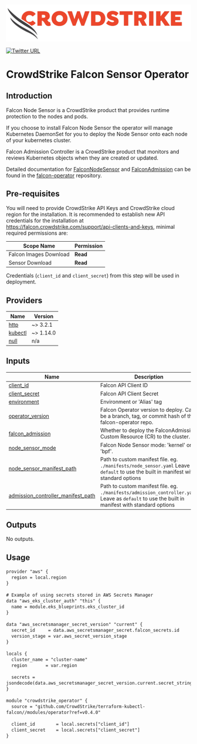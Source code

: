 <!-- BEGIN_TF_DOCS -->
![CrowdStrike FalconPy](https://raw.githubusercontent.com/CrowdStrike/falconpy/main/docs/asset/cs-logo.png)

[![Twitter URL](https://img.shields.io/twitter/url?label=Follow%20%40CrowdStrike&style=social&url=https%3A%2F%2Ftwitter.com%2FCrowdStrike)](https://twitter.com/CrowdStrike)<br/>

# CrowdStrike Falcon Sensor Operator

## Introduction

Falcon Node Sensor is a CrowdStrike product that provides runtime protection to the nodes and pods.

If you choose to install Falcon Node Sensor the operator will manage Kubernetes DaemonSet for you to deploy the Node Sensor onto each node of your kubernetes cluster. 

Falcon Admission Controller is a CrowdStrike product that monitors and reviews Kubernetes objects when they are created or updated.

Detailed documentation for [FalconNodeSensor](https://github.com/CrowdStrike/falcon-operator/tree/main/docs/resources/node) and [FalconAdmission](https://github.com/CrowdStrike/falcon-operator/blob/main/docs/resources/admission/README.md) can be found in the [falcon-operator](https://github.com/CrowdStrike/falcon-operator) repository.

## Pre-requisites

You will need to provide CrowdStrike API Keys and CrowdStrike cloud region for the installation. It is recommended to establish new API credentials for the installation at https://falcon.crowdstrike.com/support/api-clients-and-keys, minimal required permissions are:

| Scope Name                  | Permission |
|-----------------------------|------------|
| Falcon Images Download      | **Read**   |
| Sensor Download             | **Read**   |

Credentials (`client_id` and `client_secret`) from this step will be used in deployment.

## Providers

| Name | Version |
|------|---------|
| <a name="provider_http"></a> [http](#provider\_http) | ~> 3.2.1 |
| <a name="provider_kubectl"></a> [kubectl](#provider\_kubectl) | ~> 1.14.0 |
| <a name="provider_null"></a> [null](#provider\_null) | n/a |

## Inputs

| Name | Description | Type | Default | Required |
|------|-------------|------|---------|:--------:|
| <a name="input_client_id"></a> [client\_id](#input\_client\_id) | Falcon API Client ID | `string` | n/a | yes |
| <a name="input_client_secret"></a> [client\_secret](#input\_client\_secret) | Falcon API Client Secret | `string` | n/a | yes |
| <a name="input_environment"></a> [environment](#input\_environment) | Environment or 'Alias' tag | `string` | `"tf_module"` | no |
| <a name="input_operator_version"></a> [operator\_version](#input\_operator\_version) | Falcon Operator version to deploy. Can be a branch, tag, or commit hash of the falcon-operator repo. | `string` | `"v0.9.1"` | no |
| <a name="input_falcon_admission"></a> [falcon\_admission](#input\_falcon_admission) | Whether to deploy the FalconAdmission Custom Resource (CR) to the cluster. | `bool` | 'true' | no |
| <a name="input_node_sensor_mode"></a> [node\_sensor\_mode](#input\_node\_sensor\_mode) | Falcon Node Sensor mode: 'kernel' or 'bpf'. | `string` | `"bpf"` | no |
| <a name="input_node_sensor_manifest_path"></a> [node\_sensor\_manifest\_path](#input\_node\_sensor\_manifest\_path) | Path to custom manifest file. eg. `./manifests/node_sensor.yaml` Leave as `default` to use the built in manifest with standard options | `string` | `"default"` | no |
| <a name="input_admission_controller_manifest_path"></a> [admission\_controller\_manifest\_path](#input\_admission\_controller\_manifest\_path) | Path to custom manifest file. eg. `./manifests/admission_controller.yaml` Leave as `default` to use the built in manifest with standard options | `string` | `"default"` | no |

## Outputs

No outputs.

## Usage

```hcl
provider "aws" {
  region = local.region
}

# Example of using secrets stored in AWS Secrets Manager
data "aws_eks_cluster_auth" "this" {
  name = module.eks_blueprints.eks_cluster_id
}

data "aws_secretsmanager_secret_version" "current" {
  secret_id     = data.aws_secretsmanager_secret.falcon_secrets.id
  version_stage = var.aws_secret_version_stage
}

locals {
  cluster_name = "cluster-name"
  region       = var.region

  secrets = jsondecode(data.aws_secretsmanager_secret_version.current.secret_string)
}

module "crowdstrike_operator" {
  source = "github.com/CrowdStrike/terraform-kubectl-falcon//modules/operator?ref=v0.4.0"

  client_id        = local.secrets["client_id"]
  client_secret    = local.secrets["client_secret"]
}
```
<!-- END_TF_DOCS -->
